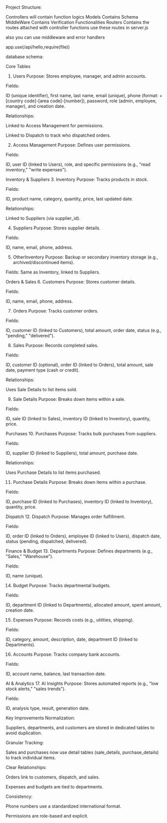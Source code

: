 Project Structure:

Controllers will contain function logics
Models Contains Schema
MiddleWare Contains Verification Functionalities
Routers Contains the routes attached with controller functions
use these routes in server.js

also you can use middleware and error handlers

app.use(/api/hello,require(file))

database schema:


Core Tables
1. Users
Purpose: Stores employee, manager, and admin accounts.

Fields:

ID (unique identifier), first name, last name, email (unique), phone (format: +[country code]-[area code]-[number]), password, role (admin, employee, manager), and creation date.

Relationships:

Linked to Access Management for permissions.

Linked to Dispatch to track who dispatched orders.

2. Access Management
Purpose: Defines user permissions.

Fields:

ID, user ID (linked to Users), role, and specific permissions (e.g., "read inventory," "write expenses").

Inventory & Suppliers
3. Inventory
Purpose: Tracks products in stock.

Fields:

ID, product name, category, quantity, price, last updated date.

Relationships:

Linked to Suppliers (via supplier_id).

4. Suppliers
Purpose: Stores supplier details.

Fields:

ID, name, email, phone, address.

5. OtherInventory
Purpose: Backup or secondary inventory storage (e.g., archived/discontinued items).

Fields: Same as Inventory, linked to Suppliers.

Orders & Sales
6. Customers
Purpose: Stores customer details.

Fields:

ID, name, email, phone, address.

7. Orders
Purpose: Tracks customer orders.

Fields:

ID, customer ID (linked to Customers), total amount, order date, status (e.g., "pending," "delivered").

8. Sales
Purpose: Records completed sales.

Fields:

ID, customer ID (optional), order ID (linked to Orders), total amount, sale date, payment type (cash or credit).

Relationships:

Uses Sale Details to list items sold.

9. Sale Details
Purpose: Breaks down items within a sale.

Fields:

ID, sale ID (linked to Sales), inventory ID (linked to Inventory), quantity, price.

Purchases
10. Purchases
Purpose: Tracks bulk purchases from suppliers.

Fields:

ID, supplier ID (linked to Suppliers), total amount, purchase date.

Relationships:

Uses Purchase Details to list items purchased.

11. Purchase Details
Purpose: Breaks down items within a purchase.

Fields:

ID, purchase ID (linked to Purchases), inventory ID (linked to Inventory), quantity, price.

Dispatch
12. Dispatch
Purpose: Manages order fulfillment.

Fields:

ID, order ID (linked to Orders), employee ID (linked to Users), dispatch date, status (pending, dispatched, delivered).

Finance & Budget
13. Departments
Purpose: Defines departments (e.g., "Sales," "Warehouse").

Fields:

ID, name (unique).

14. Budget
Purpose: Tracks departmental budgets.

Fields:

ID, department ID (linked to Departments), allocated amount, spent amount, creation date.

15. Expenses
Purpose: Records costs (e.g., utilities, shipping).

Fields:

ID, category, amount, description, date, department ID (linked to Departments).

16. Accounts
Purpose: Tracks company bank accounts.

Fields:

ID, account name, balance, last transaction date.

AI & Analytics
17. AI Insights
Purpose: Stores automated reports (e.g., "low stock alerts," "sales trends").

Fields:

ID, analysis type, result, generation date.

Key Improvements
Normalization:

Suppliers, departments, and customers are stored in dedicated tables to avoid duplication.

Granular Tracking:

Sales and purchases now use detail tables (sale_details, purchase_details) to track individual items.

Clear Relationships:

Orders link to customers, dispatch, and sales.

Expenses and budgets are tied to departments.

Consistency:

Phone numbers use a standardized international format.

Permissions are role-based and explicit.